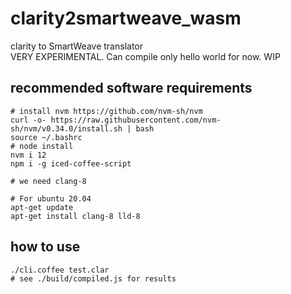 # clarity2smartweave_wasm
clarity to SmartWeave translator \
VERY EXPERIMENTAL. Can compile only hello world for now. WIP

## recommended software requirements

    # install nvm https://github.com/nvm-sh/nvm 
    curl -o- https://raw.githubusercontent.com/nvm-sh/nvm/v0.34.0/install.sh | bash
    source ~/.bashrc
    # node install
    nvm i 12
    npm i -g iced-coffee-script
    
    # we need clang-8
    
    # For ubuntu 20.04
    apt-get update
    apt-get install clang-8 lld-8

## how to use

    ./cli.coffee test.clar
    # see ./build/compiled.js for results
